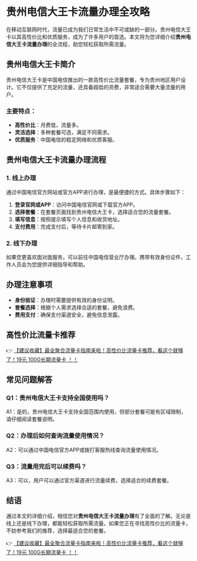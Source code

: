 # 贵州电信大王卡流量办理全攻略

在移动互联网时代，流量已成为我们日常生活中不可或缺的一部分。贵州电信大王卡以其高性价比和优质服务，成为了许多用户的首选。本文将为您详细介绍**贵州电信大王卡流量办理**的全流程，助您轻松获取所需流量。

## 贵州电信大王卡简介

贵州电信大王卡是中国电信推出的一款高性价比流量套餐，专为贵州地区用户设计。它不仅提供了充足的流量，还具备超低的资费，非常适合需要大量流量的用户。

### 主要特点：
- **高性价比**：月费低，流量多。
- **灵活选择**：多种套餐可选，满足不同需求。
- **优质服务**：中国电信的稳定网络和优质客服。

## 贵州电信大王卡流量办理流程

### 1. 线上办理

通过中国电信官方网站或官方APP进行办理，是最便捷的方式。具体步骤如下：

1. **登录官网或APP**：访问中国电信官网或下载官方APP。
2. **选择套餐**：在套餐页面找到贵州电信大王卡，选择适合您的流量套餐。
3. **填写信息**：按照提示填写个人信息和收货地址。
4. **支付费用**：完成支付后，等待卡片邮寄到家。

### 2. 线下办理

如果您更喜欢面对面服务，可以前往中国电信营业厅办理。携带有效身份证件，工作人员会为您提供详细指导和帮助。

## 办理注意事项

- **身份验证**：办理时需要提供有效的身份证明。
- **套餐选择**：根据个人需求选择合适的套餐，避免浪费。
- **费用支付**：确保支付渠道安全，避免信息泄露。

## 高性价比流量卡推荐

👉 [【建议收藏】最全聚合流量卡指南来啦！高性价比流量卡推荐，看这个就够了！19元 100G长期流量卡 ！！](https://bit.ly/Liuliangka)

## 常见问题解答

### Q1：贵州电信大王卡支持全国使用吗？
A1：是的，贵州电信大王卡支持全国范围内使用，但部分套餐可能有区域限制，请仔细阅读套餐说明。

### Q2：办理后如何查询流量使用情况？
A2：可以通过中国电信官方APP或拨打客服热线查询流量使用情况。

### Q3：流量用完后可以续费吗？
A3：可以，用户可以通过官方渠道进行流量续费，选择适合的续费套餐。

## 结语

通过本文的详细介绍，相信您对**贵州电信大王卡流量办理**有了全面的了解。无论是线上还是线下办理，都能轻松获取所需流量。如果您正在寻找高性价比的流量卡，不妨参考我们的推荐，选择最适合您的套餐。

👉 [【建议收藏】最全聚合流量卡指南来啦！高性价比流量卡推荐，看这个就够了！19元 100G长期流量卡 ！！](https://bit.ly/Liuliangka)